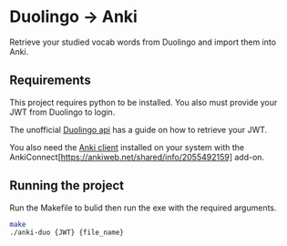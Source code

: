 # Duolingo -> Anki

Retrieve your studied vocab words from Duolingo and import them into Anki.

## Requirements

This project requires python to be installed. You also must provide your JWT from Duolingo to login.

The unofficial [Duolingo api](https://gitlab.com/JASchilz/duolingo/-/blob/master/USAGE.md?ref_type=heads) has a guide on how to retrieve your JWT.

You also need the [Anki client](https://apps.ankiweb.net/) installed on your system with the AnkiConnect[https://ankiweb.net/shared/info/2055492159] add-on.

## Running the project

Run the Makefile to bulid then run the exe with the required arguments.

```bash
make
./anki-duo {JWT} {file_name}
```


